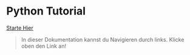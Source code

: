 # Python Tutorial

[Starte Hier](/Projekte/Kapitel_0/Anfang_Lese_Mich.md)

> In dieser Dokumentation kannst du Navigieren durch links. Klicke oben den Link an!
